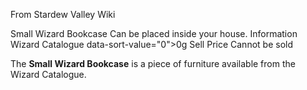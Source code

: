 From Stardew Valley Wiki

Small Wizard Bookcase Can be placed inside your house. Information Wizard Catalogue data-sort-value="0"&gt;0g Sell Price Cannot be sold

The **Small Wizard Bookcase** is a piece of furniture available from the Wizard Catalogue.